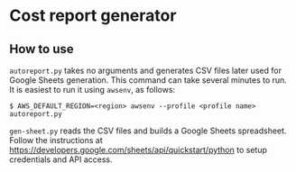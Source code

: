 # Cost report generator

## How to use

`autoreport.py` takes no arguments and generates CSV files later used for
Google Sheets generation. This command can take several minutes to run. It is
easiest to run it using `awsenv`, as follows:

```
$ AWS_DEFAULT_REGION=<region> awsenv --profile <profile name> autoreport.py
```

`gen-sheet.py` reads the CSV files and builds a Google Sheets spreadsheet.
Follow the instructions at
https://developers.google.com/sheets/api/quickstart/python to setup credentials
and API access.
